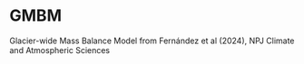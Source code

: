 # GMBM
Glacier-wide Mass Balance Model from Fernández et al (2024), NPJ Climate and Atmospheric Sciences
